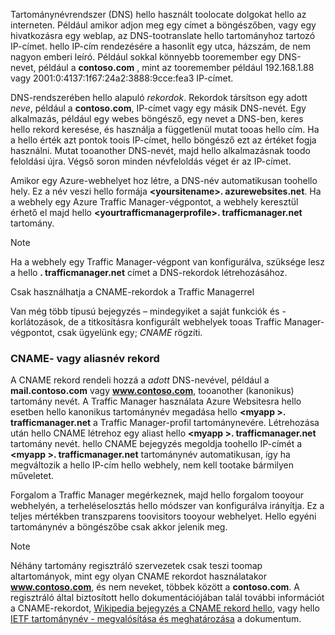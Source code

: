 Tartománynévrendszer (DNS) hello használt toolocate dolgokat hello az interneten. Például amikor adjon meg egy címet a böngészőben, vagy egy hivatkozásra egy weblap, az DNS-tootranslate hello tartományhoz tartozó IP-címet. hello IP-cím rendezésére a hasonlít egy utca, házszám, de nem nagyon emberi leíró. Például sokkal könnyebb tooremember egy DNS-nevet, például a **contoso.com** , mint az tooremember például 192.168.1.88 vagy 2001:0:4137:1f67:24a2:3888:9cce:fea3 IP-címet.

DNS-rendszerében hello alapuló *rekordok*. Rekordok társítson egy adott *neve*, például a **contoso.com**, IP-címet vagy egy másik DNS-nevét. Egy alkalmazás, például egy webes böngésző, egy nevet a DNS-ben, keres hello rekord keresése, és használja a függetlenül mutat tooas hello cím. Ha a hello érték azt pontok toois IP-címet, hello böngésző ezt az értéket fogja használni. Mutat tooanother DNS-nevét, majd hello alkalmazásnak toodo feloldási újra. Végső soron minden névfeloldás véget ér az IP-címet.

Amikor egy Azure-webhelyet hoz létre, a DNS-név automatikusan toohello hely. Ez a név veszi hello formája  **&lt;yoursitename&gt;. azurewebsites.net**. Ha a webhely egy Azure Traffic Manager-végpontot, a webhely keresztül érhető el majd hello  **&lt;yourtrafficmanagerprofile&gt;. trafficmanager.net** tartomány.

> [!NOTE]
> Ha a webhely egy Traffic Manager-végpont van konfigurálva, szüksége lesz a hello **. trafficmanager.net** címet a DNS-rekordok létrehozásához.
> 
> Csak használhatja a CNAME-rekordok a Traffic Managerrel
> 
> 

Van még több típusú bejegyzés – mindegyiket a saját funkciók és -korlátozások, de a titkosításra konfigurált webhelyek tooas Traffic Manager-végpontot, csak ügyelünk egy; *CNAME* rögzíti.

### <a name="cname-or-alias-record"></a>CNAME- vagy aliasnév rekord
A CNAME rekord rendeli hozzá a *adott* DNS-nevével, például a **mail.contoso.com** vagy **www.contoso.com**, tooanother (kanonikus) tartomány nevét. A Traffic Manager használata Azure Websitesra hello esetben hello kanonikus tartománynév megadása hello  **&lt;myapp >. trafficmanager.net** a Traffic Manager-profil tartománynevére. Létrehozása után hello CNAME létrehoz egy aliast hello  **&lt;myapp >. trafficmanager.net** tartomány nevét. hello CNAME bejegyzés megoldja toohello IP-címét a  **&lt;myapp >. trafficmanager.net** tartománynév automatikusan, így ha megváltozik a hello IP-cím hello webhely, nem kell tootake bármilyen műveletet.

Forgalom a Traffic Manager megérkeznek, majd hello forgalom tooyour webhelyén, a terheléselosztás hello módszer van konfigurálva irányítja. Ez a teljes mértékben transzparens toovisitors tooyour webhelyet. Hello egyéni tartománynév a böngészőbe csak akkor jelenik meg.

> [!NOTE]
> Néhány tartomány regisztráló szervezetek csak teszi toomap altartományok, mint egy olyan CNAME rekordot használatakor **www.contoso.com**, és nem neveket, többek között a **contoso.com**. A regisztráló által biztosított hello dokumentációjában talál további információt a CNAME-rekordot, <a href="http://en.wikipedia.org/wiki/CNAME_record">Wikipedia bejegyzés a CNAME rekord hello</a>, vagy hello <a href="http://tools.ietf.org/html/rfc1035">IETF tartománynév - megvalósítása és meghatározása</a> a dokumentum.
> 
> 

